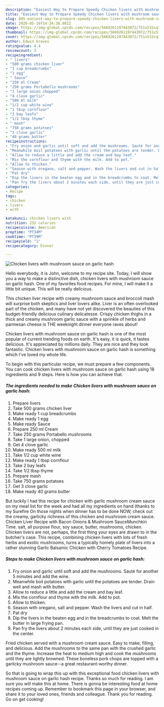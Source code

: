 ```yaml
---
description: "Easiest Way to Prepare Speedy Chicken livers with mushroom sauce on garlic hash"
title: "Easiest Way to Prepare Speedy Chicken livers with mushroom sauce on garlic hash"
slug: 805-easiest-way-to-prepare-speedy-chicken-livers-with-mushroom-sauce-on-garlic-hash
date: 2020-05-16T14:34:38.881Z
image: https://img-global.cpcdn.com/recipes/5669261197443072/751x532cq70/chicken-livers-with-mushroom-sauce-on-garlic-hash-recipe-main-photo.jpg
thumbnail: https://img-global.cpcdn.com/recipes/5669261197443072/751x532cq70/chicken-livers-with-mushroom-sauce-on-garlic-hash-recipe-main-photo.jpg
cover: https://img-global.cpcdn.com/recipes/5669261197443072/751x532cq70/chicken-livers-with-mushroom-sauce-on-garlic-hash-recipe-main-photo.jpg
author: Edwin Graves
ratingvalue: 4.4
reviewcount: 3
recipeingredient:
- " livers"
- "500 grams chicken liver"
- "1 cup breadcrumbs"
- "1 egg"
- " Sauce"
- "250 ml Cream"
- "250 grams Portabello mushrooms"
- "1 large onion chopped"
- "4 clove garlic"
- "500 ml milk"
- "1/2 cup white wine"
- "1 tbsp cornflour"
- "2 bay leafs"
- "1/2 tbsp thyme"
- " mash"
- "750 grams potatoes"
- "3 clove garlic"
- "40 grams butter"
recipeinstructions:
- "Fry onion and garlic until soft and add the mushrooms. Sauté for another 5 minutes and add the wine."
- "Meanwhile boil potatoes with garlic until the potatoes are tender. Drain well and mash with butter."
- "Allow to reduce a little and add the cream and bay leaf."
- "Mix the cornflour and thyme with the milk. Add to pot."
- "Allow to thicken."
- "Season with oregano, salt and pepper. Wash the livers and cut in half."
- "Pat dry"
- "Dip the livers in the beaten egg and in the breadcrumbs to coat. Melt the butter in large frying pan."
- "Pan fry the livers about 2 minutes each side, until they are just cooked in the center."
categories:
- Recipe
tags:
- chicken
- livers
- with

katakunci: chicken livers with 
nutrition: 232 calories
recipecuisine: American
preptime: "PT34M"
cooktime: "PT39M"
recipeyield: "1"
recipecategory: Dinner

---
```



![Chicken livers with mushroom sauce on garlic hash](https://img-global.cpcdn.com/recipes/5669261197443072/751x532cq70/chicken-livers-with-mushroom-sauce-on-garlic-hash-recipe-main-photo.jpg)

Hello everybody, it is John, welcome to my recipe site. Today, I will show you a way to make a distinctive dish, chicken livers with mushroom sauce on garlic hash. One of my favorites food recipes. For mine, I will make it a little bit unique. This will be really delicious.

This chicken liver recipe with creamy mushroom sauce and broccoli mash will surprise both skeptics and liver lovers alike. Liver is an often overlooked part of the chicken, and many have not yet discovered the beauties of this budget-friendly delicious culinary delicatesse. Crispy chicken thighs in a thick and creamy mushroom garlic sauce with a sprinkle of herbs and parmesan cheese is THE weeknight dinner everyone raves about!

Chicken livers with mushroom sauce on garlic hash is one of the most popular of current trending foods on earth. It's easy, it is quick, it tastes delicious. It's appreciated by millions daily. They are nice and they look fantastic. Chicken livers with mushroom sauce on garlic hash is something which I've loved my whole life.


To begin with this particular recipe, we must prepare a few components. You can cook chicken livers with mushroom sauce on garlic hash using 18 ingredients and 9 steps. Here is how you can achieve that.

<!--inarticleads1-->

##### The ingredients needed to make Chicken livers with mushroom sauce on garlic hash:

1. Prepare  livers
1. Take 500 grams chicken liver
1. Make ready 1 cup breadcrumbs
1. Make ready 1 egg
1. Make ready  Sauce
1. Prepare 250 ml Cream
1. Take 250 grams Portabello mushrooms
1. Take 1 large onion, chopped
1. Get 4 clove garlic
1. Make ready 500 ml milk
1. Take 1/2 cup white wine
1. Make ready 1 tbsp cornflour
1. Take 2 bay leafs
1. Take 1/2 tbsp thyme
1. Prepare  mash
1. Take 750 grams potatoes
1. Get 3 clove garlic
1. Make ready 40 grams butter


But luckily I had this recipe for chicken with garlic mushroom cream sauce on my meal list for the week and had all my ingredients on hand (thanks to my Surefire On those nights when dinner has to be done NOW, check out the creamy, garlicky richness of this chicken and mushroom cream sauce. Chicken Liver Recipe with Bacon Onions &amp; Mushroom SauceMunchkin Time. salt, all purpose flour, soy sauce, butter, mushrooms, chicken. Chicken livers are not, perhaps, the first thing your eyes are drawn to in the butcher&#39;s case. This recipe, combining chicken livers with lots of fresh herbs and exotic mushrooms, turns a typically homely plate of livers into a rather stunning Garlic Balsamic Chicken with Cherry Tomatoes Recipe. 

<!--inarticleads2-->

##### Steps to make Chicken livers with mushroom sauce on garlic hash:

1. Fry onion and garlic until soft and add the mushrooms. Sauté for another 5 minutes and add the wine.
1. Meanwhile boil potatoes with garlic until the potatoes are tender. Drain well and mash with butter.
1. Allow to reduce a little and add the cream and bay leaf.
1. Mix the cornflour and thyme with the milk. Add to pot.
1. Allow to thicken.
1. Season with oregano, salt and pepper. Wash the livers and cut in half.
1. Pat dry
1. Dip the livers in the beaten egg and in the breadcrumbs to coat. Melt the butter in large frying pan.
1. Pan fry the livers about 2 minutes each side, until they are just cooked in the center.


Fried chicken served with a mushroom cream sauce. Easy to make, filling, and delicious. Add the mushrooms to the same pan with the crushed garlic and the thyme. Increase the heat to medium high and cook the mushrooms until they are lightly browned. These boneless pork chops are topped with a garlicky mushroom sauce--a great restaurant-worthy dinner. 

So that is going to wrap this up with this exceptional food chicken livers with mushroom sauce on garlic hash recipe. Thanks so much for reading. I am sure you will make this at home. There is gonna be interesting food at home recipes coming up. Remember to bookmark this page in your browser, and share it to your loved ones, friends and colleague. Thank you for reading. Go on get cooking!

